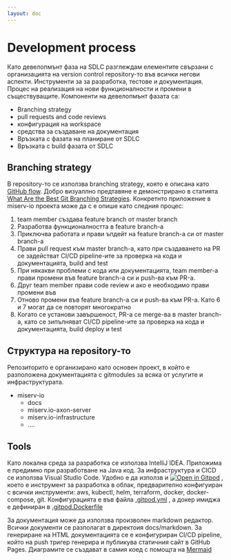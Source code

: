 ```yaml
---
layout: doc
---
```


# Development process

Като девелопмънт фаза на SDLC разглеждам елементите свързани с организацията
на version control repository-то във всички негови аспекти. Инструменти за
за разработка, тестове и документация. Процес на реализация на нови
функционалности и промени в съществуващите.
Компоненти на девелопмънт фазата са:

- Branching strategy
- pull requests and code reviews
- конфигурация на workspace
- средства за създаване на документация
- Връзката с фазата на планиране от SDLC
- Връзката с build фазата от SDLC

## Branching strategy

В repository-то се използва branching strategy, която е описана като [GitHub flow](https://guides.github.com/introduction/flow/).
Добро визуаллно предтавяне е демонстрирано в статията [What Are the Best Git
Branching Strategies](https://www.flagship.io/git-branching-strategies/).
Конкретнто приложение в miserv-io проекта може да с е опише като следния процес:

1. team member създава feature branch от master branch
2. Разработва функционалността в feature branch-а
3. Приключва работата и прави ъпдейт на feature branch-а си от master branch-а
4. Прави pull request към master branch-а, като при създаването на PR се
задействат CI/CD pipeline-ите за проверка на кода и документацията, build and
test
5. При някакви проблеми с кода или документацията, team member-а прави промени
във feature branch-а си и push-ва към PR-а.
6. Друг team member прави code review и ако е необходимо прави промени във
7. Отново промени във feature branch-а си и push-ва към PR-а. Като 6 и 7 могат
да се повторят многократно
8. Когато се установи завършеност, PR-а се merge-ва в master branch-а, като
се зипълняват CI/CD pipeline-ите за проверка на кода и документацията, build
deploy и test

## Структура на repository-то

Репозиторито е организирано като основен проект, в който е разположена
документацията с gitmodules за всяка от услугите и инфраструктурата.

- miserv-io
  - docs
  - miserv.io-axon-server
  - miserv.io-infrastructure
  - ....
  
## Tools

Като локална среда за разработка се използва IntelliJ IDEA.
Приложима е предимно при разработване на Java код. За инфраструктура и CICD се
използва Visual Studio Code.
Удобно е да използв и [![Open in Gitpod](https://gitpod.io/button/open-in-gitpod.svg)](https://gitpod.io/#https://github.com/maverick0bg/miserv.io)
, което е инструмент за разработка в облак, предварително конфигуиран с всички
инструменти: aws, kubectl, helm, terraform, docker, docker-compose, git.
Конфигурацията е във файла [.gitpod.yml](https://github.com/maverick0bg/miserv.io/blob/main/.gitpod.yml)
, а докер имиджа е дефиниран в [.gitpod.Dockerfile](https://github.com/maverick0bg/miserv.io/blob/main/.gitpod.Dockerfile)

За документация може да използва произволен markdown редактор. Всички документи
се разполагат в директоия docs/markdown. За генериране на HTML документацията се
е конфигуриран CI/CD pipeline, който на push тригер генерира и публикува
статичния сайт в GitHub Pages.
Диаграмите се създават в самия коед с помощта на [Mermaid](https://mermaid-js.github.io/mermaid/#/)
